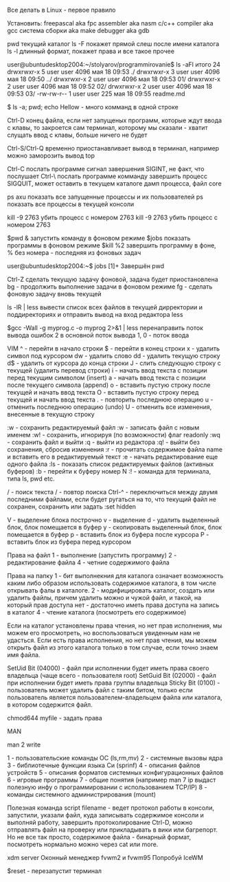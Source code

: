 Все делать в Linux - первое правило

Установить:
freepascal aka fpc
assembler aka nasm
c/c++ compiler aka gcc
система сборки aka make
debugger aka gdb


pwd текущий каталог
ls -F покажет прямой слеш после имени каталога
ls -l длинный формат, покажет права и все такое прочее

user@ubuntudesktop2004:~/stolyarov/programmirovanie$ ls -aFl
итого 24
drwxrwxr-x 5 user user 4096 мая 18 09:53 ./
drwxrwxr-x 3 user user 4096 мая 18 09:50 ../
drwxrwxr-x 2 user user 4096 мая 18 09:53 01/
drwxrwxr-x 2 user user 4096 мая 18 09:52 02/
drwxrwxr-x 2 user user 4096 мая 18 09:53 03/
-rw-rw-r-- 1 user user  225 мая 18 09:55 readme.md

$ ls -a; pwd; echo Hellow - много комманд в одной строке

Ctrl-D конец файла, если нет запущеных программ, которые ждут ввода с клавы, то закроется сам терминал,
которому мы сказали - хватит слущать ввод с клавы, больше ничего не будет

Ctrl-S/Ctrl-Q временно приостанавливает вывод в терминал, например можно заморозить вывод top

Ctrl-C послать программе сигнал завершения SIGINT, не факт, что послушает
Ctrl-\ послать программе комманду завершить процесс SIGQUIT, может оставить в текущем каталоге дамп процесса, файл core

ps axu показать все запущенные процессы и их пользователей
ps показать все процессы в текущей консоли

kill -9 2763 убить процесс с номером 2763
kill -9 2763 убить процесс с номером 2763

$pwd & запустить команду в фоновом режиме
$jobs показать программы в фоновом режиме
$kill %2 завершить программу в фоне, % без номера - последняя из фоновых задач

user@ubuntudesktop2004:~$ jobs
[1]+  Завершён        pwd

Ctrl-Z сделать текущую задачу фоновой, задача будет приостановлена
bg - продолжить выполнение задачи в фоновом режиме
fg - сделать фоновую задачу вновь текущей

ls -lR | less вывести список всех файлов в текущей дирректории и поддиректориях и отправить вывод на вход редактора  less

$gcc -Wall -g myprog.c -o myprog 2>&1 | less перенаправить поток вывода ошибок 2 в основной поток вывода 1, 0 - поток ввода

VIM
^   - перейти в начало строки
$   - перейти в конец строки
x   - удалить символ под курсором
dw  - удалить слово
dd  - удалить текущую строку
d$  - удалить от курсора до конца строки
J   - слить следующую строку с текущей (удалить перевод строки)
i   - начать ввод текста с позиции перед текущим символом (insert)
a   - начать ввод текста с позиции после текущего символа (append)
o   - вставить пустую строку после текущей и начать ввод текста
O   - вставить пустую строку перед текущей и начать ввод текста
.   - повторить последнюю операцию
u   - отменить последнюю операцию (undo)
U   - отменить все изменения, внесенные в текущую строку

:w          - сохранить редактируемый файл
:w <name>   - записать файл с новым именем
:w!         - сохранить, игнорируя (по возможности) флаг readonly
:wq         - сохранить файл и выйти
:q          - выйти из редактора
:q!         - выйти без сохранения, сбросив изменения
:r <name>   - прочитать содержимое файла name и вставить его в редактируемый текст
:e <name>   - начать редактирование еще одного файла
:ls         - показать список редактируемых файлов (активных буферов)
:b <N>      - перейти к буферу номер N
:! <command>- команда для терминала, типа ls, pwd etc.

/<text>     - поиск текста
/           - повтор поиска
Ctrl-^      - переключиться между двумя последними файлами, если будет ругаться на то,
                 что текущий файл не сохранен, сохранить или задать :set hidden

V           - выделение блока построчно
v           - выделение
d           - удалить выделенный блок, блок помещается в буфер
y           - скопировать выделенный блок, блок помещается в буфер
p           - вставить блок из буфера после курсора
P           - вставить блок из буфера перед курсором

Права на файл
1   - выполнение (запустить программу)
2   - редактирование файла
4   - четние содержимого файла

Права на папку
1   - бит выполнекния для каталога означает возможность каким либо образом использовать содержимое каталога, 
в том числе открывать фалы в каталоге.
2   - модифицировать каталог, создать или удалить файлы, причем удалить можно и чужой файл, и такой, на который прав доступа нет - 
достаточно иметь права доступа на запись в каталог
4   - чтение каталога (посмотреть его содержимое)

Если на каталог установлены права чтения, но нет прав исполнения, 
мы можем его просмотреть, но воспользоваться увиденным нам не удасться. Если есть права исполнения, но нет прав чтения, мы можем открыть файл
из этого каталога только в том случае, если точно знаем имя файла.

SetUid Bit (04000)  - файл при исполнении будет иметь права своего владельца (чаще всего - пользователя root)
SetGuid Bit (02000) - файл при исполнении будет иметь права группы владельца
Sticky Bit (0100)   - пользователь может удалить файл с таким битом, только если пользователь является 
пользователем-владельцем файла или каталога, в котором содержится файл.

 chmod644 myfile    - задать права

 MAN

 man 2 write

1   - пользовательские команды ОС (ls,rm,mv)
2   - системные вызовы ядра
3   - библиотечные функции языка Си (sprinf)
4   - описания файлов устройств
5   - описания форматов системных конфигурационных файлов
6   - игровые программы
7   - общие понятия (например man 7 ip выдаст полезную инфу о программировании с использованием TCP/IP)
8   - команды системного администрирования (mount)

Полезная команда script filename - ведет протокол работы в консоли, запустили, указали файл, куда записывать
содержимое консоли и выполняй работу, завершить протоколирование Ctrl-D, можно отправлять файл на проверку или прикладывать в вики или
багрепорт.  Но не все так просто, содержимое файла - бинарный формат, посмотреть нормально можно через cat или more.

xdm server
Оконный менеджер fvwm2 и fvwm95
Попробуй IceWM

$reset - перезапустит терминал


